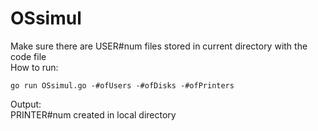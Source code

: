 # OSsimul
Make sure there are USER#num files stored in current directory with the code file\
How to run:
```
go run OSsimul.go -#ofUsers -#ofDisks -#ofPrinters
```
Output:\
PRINTER#num created in local directory
